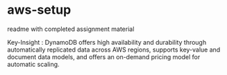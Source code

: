 # aws-setup
 readme with completed assignment material

Key-Insight : DynamoDB offers high availability and durability through automatically replicated data across AWS regions, supports key-value and document data models, and offers an on-demand pricing model for automatic scaling.

